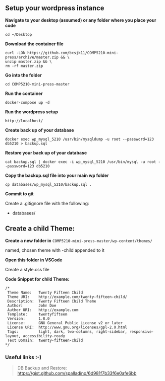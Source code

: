 ## Setup your wordpress instance

**Navigate to your desktop (assumed) or any folder where you place your code**

```
cd ~/Desktop
```

**Download the container file**

```
curl -LOk https://github.com/bcsjk11/COMP5210-mini-press/archive/master.zip && \
unzip master.zip && \
rm -rf master.zip
```

**Go into the folder**

```
cd COMP5210-mini-press-master
```

**Run the container**

```
docker-compose up -d
```

**Run the wordpress setup**

```
http://localhost/

```

**Create back up of your database**

```
docker exec wp_mysql_5210 /usr/bin/mysqldump -u root --password=123 db5210 > backup.sql
```

**Restore your back up of your database**

```
cat backup.sql | docker exec -i wp_mysql_5210 /usr/bin/mysql -u root --password=123 db5210
```

**Copy the backup.sql file into your main wp folder**

```
cp databases/wp_mysql_5210/backup.sql .
```

**Commit to git**

Create a .gitignore file with the following:

* databases/

## Create a child Theme:

**Create a new folder in**  `COMP5210-mini-press-master/wp-content/themes/`

named, chosen theme with -child appended to it

**Open this folder in VSCode**

Create a style.css file

**Code Snippet for child Theme:**

```
/*
 Theme Name:   Twenty Fifteen Child
 Theme URI:    http://example.com/twenty-fifteen-child/
 Description:  Twenty Fifteen Child Theme
 Author:       John Doe
 Author URI:   http://example.com
 Template:     twentyfifteen
 Version:      1.0.0
 License:      GNU General Public License v2 or later
 License URI:  http://www.gnu.org/licenses/gpl-2.0.html
 Tags:         light, dark, two-columns, right-sidebar, responsive-layout, accessibility-ready
 Text Domain:  twenty-fifteen-child
*/
```

### Useful links :-)

> DB Backup and Restore: https://gist.github.com/spalladino/6d981f7b33f6e0afe6bb